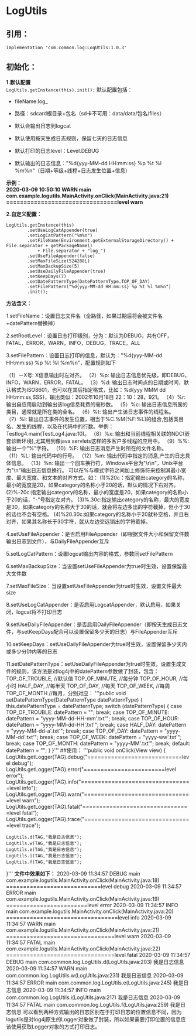 # LogUtils
## 引用：
`
implementation 'com.common.log:LogUtils:1.0.3'
`
## 初始化：
**1.默认配置**<br/>
`LogUtils.getInstance(this).init();`
默认配置包括：

- fileName:log_

- 路径：sdcard根目录+包名（sd卡不可用：data/data/包名/files）

- 默认会输出日志到logcat

- 默认使用按天生成日志规则，保留七天的日志信息

- 默认打印的日志level：Level.DEBUG

- 默认输出的日志信息："%d{yyy-MM-dd HH:mm:ss} %p %t %l %m%n"（日期+等级+线程+日志发生位置+信息）

**示例：<br/>2020-03-09 10:50:10 WARN main com.example.logutils.MainActivity.onClick(MainActivity.java:21) ================================level warn**<br/>

**2.自定义配置：**
```
LogUtils.getInstance(this)
        .setUseLogCatAppender(true)
        .setLogCatPattern("%m%n")
        .setFileName(Environment.getExternalStorageDirectory() + File.separator + getPackageName()
            + File.separator + "log_")
        .setUseFileAppender(false)
        .setMaxFileSize(524288L)
        .setMaxBackupSize(5)
        .setUseDailyFileAppender(true)
        .setKeepDays(7)
        .setDatePatternType(DatePatternType.TOP_OF_DAY)
        .setFilePattern("%d{yyy-MM-dd HH:mm:ss} %p %t %l %m%n")
        .init();
```
**方法含义：**

1.setFileName：设置日志文件名（全路径，如果过期后将会被文件名+datePattern替换掉）

2.setRootLevel：设置日志打印级别，分为：默认为DEBUG，共有OFF，FATAL，ERROR，WARN，INFO，DEBUG，TRACE，ALL

3.setFilePattern：设置日志打印的信息，默认为："%d{yyy-MM-dd HH:mm:ss} %p %t %l %m%n"，配置规则如下

（1）－X号: X信息输出时左对齐。
（2）%p: 输出日志信息优先级，即DEBUG，INFO，WARN，ERROR，FATAL。
（3）%d: 输出日志时间点的日期或时间，默认格式为ISO8601，也可以在其后指定格式，比如：%d{yyy MMM dd HH:mm:ss,SSS}，输出类似：2002年10月18日 22：10：28，921。
（4）%r: 输出自应用启动到输出该log信息耗费的毫秒数。
（5）%c: 输出日志信息所属的类目，通常就是所在类的全名。
（6）%t: 输出产生该日志事件的线程名。
（7）%l: 输出日志事件的发生位置，相当于%C.%M(%F:%L)的组合,包括类目名、发生的线程，以及在代码中的行数。举例：Testlog4.main(TestLog4.java:10)。
（8）%x: 输出和当前线程相关联的NDC(嵌套诊断环境),尤其用到像java servlets这样的多客户多线程的应用中。
（9）%%: 输出一个"%"字符。
（10）%F: 输出日志消息产生时所在的文件名称。
（11）%L: 输出代码中的行号。
（12）%m: 输出代码中指定的消息,产生的日志具体信息。
（13）%n: 输出一个回车换行符，Windows平台为"\r\n"，Unix平台为"\n"输出日志信息换行。
可以在%与模式字符之间加上修饰符来控制其最小宽度、最大宽度、和文本的对齐方式。如：
(1)%20c：指定输出category的名称，最小的宽度是20，如果category的名称小于20的话，默认的情况下右对齐。
(2)%-20c:指定输出category的名称，最小的宽度是20，如果category的名称小于20的话，"-"号指定左对齐。
(3)%.30c:指定输出category的名称，最大的宽度是30，如果category的名称大于30的话，就会将左边多出的字符截掉，但小于30的话也不会有空格。
(4)%20.30c:如果category的名称小于20就补空格，并且右对齐，如果其名称长于30字符，就从左边交远销出的字符截掉。

4.setUseFileAppender：是否启用FileAppender（即根据文件大小和保留文件数输出日志到文件），与DailyFileAppender互斥

5.setLogCatPattern：设置logcat输出内容的格式，参数同setFilePattern

6.setMaxBackupSize：当设置setUseFileAppender为true时生效，设置保留最大文件数

7.setMaxFileSize：当设置setUseFileAppender为true时生效，设置文件最大size

8.setUseLogCatAppender：是否启用LogcatAppender，默认启用，如果关闭，logcat将不打印日志

9.setUseDailyFileAppender：是否启用DailyFileAppender（即按天生成日志文件，与setKeepDays配合可以设置保留多少天的日志）与FileAppender互斥

10.setKeepDays：setUseDailyFileAppender为true时生效，设置保留多少天内或多少分钟内等的日志

11.setDatePatternType：setUseDailyFileAppender为true时生效，设置生成文件的规则，该方法是对log4j中的datePattern参数做了封装，包含：TOP_OF_TROUBLE, //默认值 TOP_OF_MINUTE, //每分钟 TOP_OF_HOUR, //每小时 HALF_DAY, //每半天 TOP_OF_DAY, //每天 TOP_OF_WEEK, //每周 TOP_OF_MONTH //每月，分别对应：
'''public void setDatePatternType(DatePatternType datePatternType) {
    this.datePatternType = datePatternType;
    switch (datePatternType) {
      case TOP_OF_TROUBLE:
        datePattern = "";
        break;
      case TOP_OF_MINUTE:
        datePattern = "yyyy-MM-dd-HH-mm'.txt'";
        break;
      case TOP_OF_HOUR:
        datePattern = "yyyy-MM-dd-HH'.txt'";
        break;
      case HALF_DAY:
        datePattern = "yyyy-MM-dd-a'.txt'";
        break;
      case TOP_OF_DAY:
        datePattern = "yyyy-MM-dd'.txt'";
        break;
      case TOP_OF_WEEK:
        datePattern = "yyyy-ww'.txt'";
        break;
      case TOP_OF_MONTH:
        datePattern = "yyyy-MM'.txt'";
        break;
      default:
        datePattern = "";
    }
  }'''
##使用：
  '''public void onClick(View view) {
    LogUtils.getLogger(TAG).debug("============================level debug");
    LogUtils.getLogger(TAG).error("========================level error");
    LogUtils.getLogger(TAG).info("=================================level info");
    LogUtils.getLogger(TAG).warn("================================level warn");
    LogUtils.getLogger(TAG).fatal("================================level fatal");
    LogUtils.getLogger(TAG).trace("================================level trace");

    LogUtils.d(TAG,"我是日志信息");
    LogUtils.w(TAG,"我是日志信息");
    LogUtils.e(TAG,"我是日志信息");
    LogUtils.i(TAG,"我是日志信息");
    LogUtils.f(TAG,"我是日志信息");
  }'''
**文件中效果如下：**
2020-03-09 11:34:57 DEBUG main com.example.logutils.MainActivity.onClick(MainActivity.java:18) ============================level debug
2020-03-09 11:34:57 ERROR main com.example.logutils.MainActivity.onClick(MainActivity.java:19) ========================level error
2020-03-09 11:34:57 INFO main com.example.logutils.MainActivity.onClick(MainActivity.java:20) =================================level info
2020-03-09 11:34:57 WARN main com.example.logutils.MainActivity.onClick(MainActivity.java:21) ================================level warn
2020-03-09 11:34:57 FATAL main com.example.logutils.MainActivity.onClick(MainActivity.java:22) ================================level fatal
2020-03-09 11:34:57 DEBUG main com.common.log.LogUtils.d(LogUtils.java:203) 我是日志信息
2020-03-09 11:34:57 WARN main com.common.log.LogUtils.w(LogUtils.java:231) 我是日志信息
2020-03-09 11:34:57 ERROR main com.common.log.LogUtils.e(LogUtils.java:245) 我是日志信息
2020-03-09 11:34:57 INFO main com.common.log.LogUtils.i(LogUtils.java:217) 我是日志信息
2020-03-09 11:34:57 FATAL main com.common.log.LogUtils.f(LogUtils.java:259) 我是日志信息
可以看到两种方式输出的日志区别在于打印日志的位置信息不同，因为logutils是对log4j原生的Logger对象做了封装，所以如果需要打印位置的信息应该使用获取Logger对象的方式打印日志。
